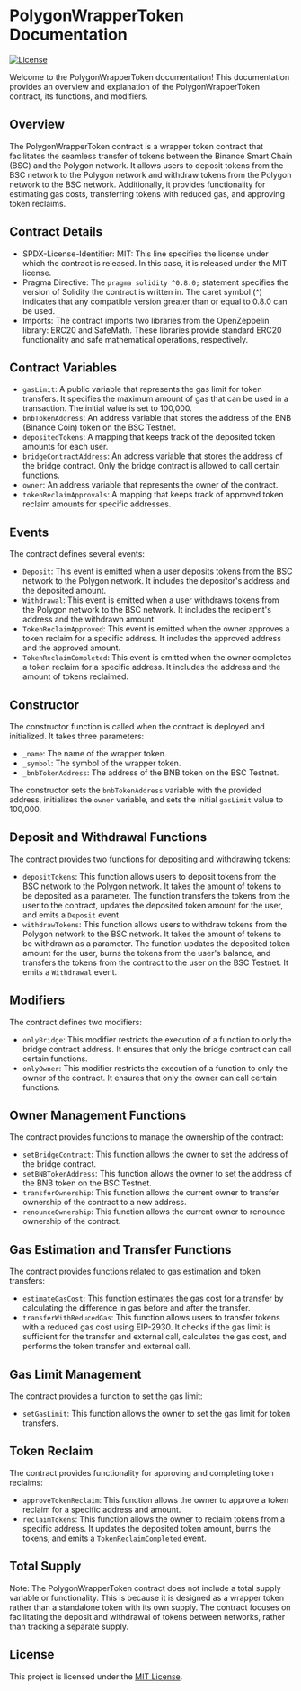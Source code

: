 # PolygonWrapperToken Documentation

[![License](https://img.shields.io/badge/License-MIT-blue.svg)](LICENSE)

Welcome to the PolygonWrapperToken documentation! This documentation provides an overview and explanation of the PolygonWrapperToken contract, its functions, and modifiers.

## Overview

The PolygonWrapperToken contract is a wrapper token contract that facilitates the seamless transfer of tokens between the Binance Smart Chain (BSC) and the Polygon network. It allows users to deposit tokens from the BSC network to the Polygon network and withdraw tokens from the Polygon network to the BSC network. Additionally, it provides functionality for estimating gas costs, transferring tokens with reduced gas, and approving token reclaims.

## Contract Details

- SPDX-License-Identifier: MIT: This line specifies the license under which the contract is released. In this case, it is released under the MIT license.
- Pragma Directive: The `pragma solidity ^0.8.0;` statement specifies the version of Solidity the contract is written in. The caret symbol (^) indicates that any compatible version greater than or equal to 0.8.0 can be used.
- Imports: The contract imports two libraries from the OpenZeppelin library: ERC20 and SafeMath. These libraries provide standard ERC20 functionality and safe mathematical operations, respectively.

## Contract Variables

- `gasLimit`: A public variable that represents the gas limit for token transfers. It specifies the maximum amount of gas that can be used in a transaction. The initial value is set to 100,000.
- `bnbTokenAddress`: An address variable that stores the address of the BNB (Binance Coin) token on the BSC Testnet.
- `depositedTokens`: A mapping that keeps track of the deposited token amounts for each user.
- `bridgeContractAddress`: An address variable that stores the address of the bridge contract. Only the bridge contract is allowed to call certain functions.
- `owner`: An address variable that represents the owner of the contract.
- `tokenReclaimApprovals`: A mapping that keeps track of approved token reclaim amounts for specific addresses.

## Events

The contract defines several events:

- `Deposit`: This event is emitted when a user deposits tokens from the BSC network to the Polygon network. It includes the depositor's address and the deposited amount.
- `Withdrawal`: This event is emitted when a user withdraws tokens from the Polygon network to the BSC network. It includes the recipient's address and the withdrawn amount.
- `TokenReclaimApproved`: This event is emitted when the owner approves a token reclaim for a specific address. It includes the approved address and the approved amount.
- `TokenReclaimCompleted`: This event is emitted when the owner completes a token reclaim for a specific address. It includes the address and the amount of tokens reclaimed.

## Constructor

The constructor function is called when the contract is deployed and initialized. It takes three parameters:

- `_name`: The name of the wrapper token.
- `_symbol`: The symbol of the wrapper token.
- `_bnbTokenAddress`: The address of the BNB token on the BSC Testnet.

The constructor sets the `bnbTokenAddress` variable with the provided address, initializes the `owner` variable, and sets the initial `gasLimit` value to 100,000.

## Deposit and Withdrawal Functions

The contract provides two functions for depositing and withdrawing tokens:

- `depositTokens`: This function allows users to deposit tokens from the BSC network to the Polygon network. It takes the amount of tokens to be deposited as a parameter. The function transfers the tokens from the user to the contract, updates the deposited token amount for the user, and emits a `Deposit` event.
- `withdrawTokens`: This function allows users to withdraw tokens from the Polygon network to the BSC network. It takes the amount of tokens to be withdrawn as a parameter. The function updates the deposited token amount for the user, burns the tokens from the user's balance, and transfers the tokens from the contract to the user on the BSC Testnet. It emits a `Withdrawal` event.

## Modifiers

The contract defines two modifiers:

- `onlyBridge`: This modifier restricts the execution of a function to only the bridge contract address. It ensures that only the bridge contract can call certain functions.
- `onlyOwner`: This modifier restricts the execution of a function to only the owner of the contract. It ensures that only the owner can call certain functions.

## Owner Management Functions

The contract provides functions to manage the ownership of the contract:

- `setBridgeContract`: This function allows the owner to set the address of the bridge contract.
- `setBNBTokenAddress`: This function allows the owner to set the address of the BNB token on the BSC Testnet.
- `transferOwnership`: This function allows the current owner to transfer ownership of the contract to a new address.
- `renounceOwnership`: This function allows the current owner to renounce ownership of the contract.

## Gas Estimation and Transfer Functions

The contract provides functions related to gas estimation and token transfers:

- `estimateGasCost`: This function estimates the gas cost for a transfer by calculating the difference in gas before and after the transfer.
- `transferWithReducedGas`: This function allows users to transfer tokens with a reduced gas cost using EIP-2930. It checks if the gas limit is sufficient for the transfer and external call, calculates the gas cost, and performs the token transfer and external call.

## Gas Limit Management

The contract provides a function to set the gas limit:

- `setGasLimit`: This function allows the owner to set the gas limit for token transfers.

## Token Reclaim

The contract provides functionality for approving and completing token reclaims:

- `approveTokenReclaim`: This function allows the owner to approve a token reclaim for a specific address and amount.
- `reclaimTokens`: This function allows the owner to reclaim tokens from a specific address. It updates the deposited token amount, burns the tokens, and emits a `TokenReclaimCompleted` event.

## Total Supply

Note: The PolygonWrapperToken contract does not include a total supply variable or functionality. This is because it is designed as a wrapper token rather than a standalone token with its own supply. The contract focuses on facilitating the deposit and withdrawal of tokens between networks, rather than tracking a separate supply.

## License

This project is licensed under the [MIT License](LICENSE).
